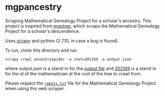 # mgpancestry

Scraping Mathematical Genealogy Project for a scholar's ancestry. This project is inspired from [mgptree](https://github.com/gnstanley/mgptree), which scraps the Mathematical Genealogy Project for a scholar's descendence.

Uses [scrapy](http://scrapy.org/) and python (2.7.10, in case a bug is found).

To run, clone this directory and run

```
scrapy crawl ancestryspider -a root=202169 -o output.json
```

where output.json is a stand-in for the [output file](http://doc.scrapy.org/en/latest/topics/feed-exports.html?highlight=output) and [202169](https://www.genealogy.math.ndsu.nodak.edu/id.php?id=202169) is a stand-in for the id of the mathematician at the root of the tree to crawl from.

Please respect the [`robots.txt`](https://genealogy.math.ndsu.nodak.edu/robots.txt) file for the Mathematical Genealogy Project when using this web scraper.
